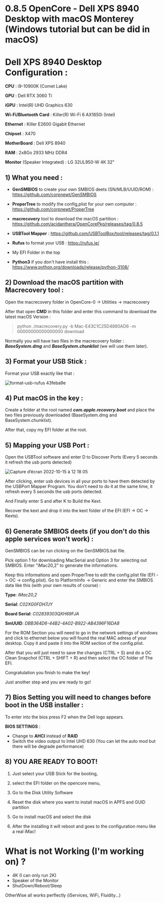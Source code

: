 # 0.8.5 OpenCore - Dell XPS 8940 Desktop with macOS Monterey (Windows tutorial but can be did in macOS)

# Dell XPS 8940 Desktop Configuration :

__CPU__ : i9-10900K (Comet Lake)

__GPU__ : Dell RTX 3060 Ti

__iGPU__ : Intel(R) UHD Graphics 630

__Wi-Fi/Bluetooth Card__ : Killer(R) Wi-Fi 6 AX1650i (Intel)

__Ethernet__ : Killer E2600 Gigabit Ethernet

__Chipset__ : X470

__MotherBoard__ : Dell XPS 8940

__RAM__ : 2x8Go 2933 MHz DDR4

__Monitor__ (Speaker Integrated) : LG 32UL950-W 4K 32"

## 1) What you need :

* __GenSMBIOS__ to create your own SMBIOS deets (SN/MLB/UUID/ROM) : https://github.com/corpnewt/GenSMBIOS

* __ProperTree__ to modify the config,plist for your own computer : https://github.com/corpnewt/ProperTree

* __macrecovery__ tool to download the macOS partition : https://github.com/acidanthera/OpenCorePkg/releases/tag/0.8.5

* __USBTool Mapper__ : https://github.com/USBToolBox/tool/releases/tag/0.1.1

* __Rufus__ to format your USB : https://rufus.ie/

* My EFI Folder in the top 

* __Python3__ if you don't have install this : https://www.python.org/downloads/release/python-3108/

## 2) Download the macOS partition with Macrecovery tool :

Open the macrecovery folder in OpenCore-0 -> Utilities -> macrecovery 

After that open __CMD__ in this folder and enter this command to download the latest macOS Version : 
> python ./macrecovery.py -b Mac-E43C1C25D4880AD6 -m 00000000000000000 download

Normally you will have two files in the macrecovery folder : __*BaseSystem.dmg*__ and __*BaseSystem.chunklist*__ (we will use them later).

## 3) Format your USB Stick  :

Format your USB exactly like that :


![format-usb-rufus 43feba9e](https://user-images.githubusercontent.com/78324112/195980444-6415c1f6-5b51-45ae-9866-f61c1dbb3390.png)

## 4) Put macOS in the key :

Create a folder at the root named __*com.apple.recovery.boot*__ and place the two files previously downloaded (BaseSystem.dmg and BaseSystem.chunklist).

After that, copy my EFI folder at the root.

## 5) Mapping your USB Port :

Open the USBTool software and enter D to Discover Ports (Every 5 seconds it refresh the usb ports detected)

![Capture d’écran 2022-10-15 à 12 18 05](https://user-images.githubusercontent.com/78324112/195981177-e2d4e307-fd50-43c3-b1a1-549a23e98185.png)

After clicking, enter usb devices in all your ports to have them detected by the USBPort Mapper Program. You don't need to do it at the same time, it refresh every 5 seconds the usb ports detected.

And Finally enter S and after K to Build the Kext.

Recover the kext and drop it into the kext folder of the EFI (EFI -> OC -> Kexts).

## 6) Generate SMBIOS deets (if you don't do this apple services won't work) :

GenSMBIOS can be run clicking on the GenSMBIOS.bat file.

Pick option 1 for downloading MacSerial and Option 3 for selecting out SMBIOS. 
Enter "iMac20,2" to generate the informations.

Keep this informations and open ProperTree to edit the config.plist file (EFI -> OC -> config.plist).
Go to PlatformInfo -> Generic and enter the SMBIOS data like this (with your own results of course) :

__Type__:         *iMac20,2*

__Serial__:       *C02XG0FDH7JY*

__Board Serial__: *C02839303QXH69FJA*

__SmUUID__:       *DBB364D6-44B2-4A02-B922-AB4396F16DA8*

For the ROM Section you will need to go in the network settings of windows and click to ethernet below you will found the real MAC adress of your desktop. Copy it and paste it into the ROM section of the config.plist.

After that you will just need to save the changes (CTRL + S) and do a OC Clean Snapchot (CTRL + SHIFT + R) and then select the OC folder of The EFI.

Congratulation you finish to make the key! 

Just another step and you are ready to go!

## 7) Bios Setting you will need to changes before boot in the USB installer :

To enter into the bios press F2 when the Dell logo appears.

__BIOS SETTINGS__ :

- Change to __AHCI__ instead of __RAID__
- Switch the video output to Intel UHD 630 (You can let the auto mod but there will be degrade performance) 


## 8) YOU ARE READY TO BOOT! 

1) Just select your USB Stick for the booting,
  
2) select the EFI folder on the opencore menu,
 
3) Go to the Disk Utility Software

4) Reset the disk where you want to install macOS in APFS and GUID partition 
 
5) Go to install macOS and select the disk 

6) After the installing it will reboot and goes to the configuration menu like a real iMac!  

# What is not Working (I'm working on) ?

* 4K (I can only run 2K)
* Speaker of the Monitor
* ShutDown/Reboot/Sleep

OtherWise all works perflectly (iServices, WiFi, Fluidity...)
